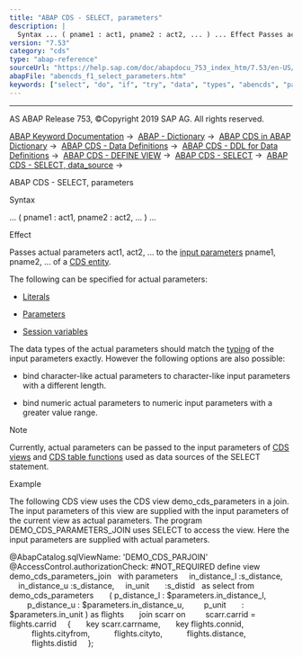 ```yaml
---
title: "ABAP CDS - SELECT, parameters"
description: |
  Syntax ... ( pname1 : act1, pname2 : act2, ... ) ... Effect Passes actual parameters act1, act2, ... to the input parameters(https://help.sap.com/doc/abapdocu_753_index_htm/7.53/en-US/abencds_f1_param.htm) pname1, pname2, ... of a CDS entity(https://help.sap.com/doc/abapdocu_753_index_htm/7.53/e
version: "7.53"
category: "cds"
type: "abap-reference"
sourceUrl: "https://help.sap.com/doc/abapdocu_753_index_htm/7.53/en-US/abencds_f1_select_parameters.htm"
abapFile: "abencds_f1_select_parameters.htm"
keywords: ["select", "do", "if", "try", "data", "types", "abencds", "parameters"]
---
```


* * *

AS ABAP Release 753, ©Copyright 2019 SAP AG. All rights reserved.

[ABAP Keyword Documentation](https://help.sap.com/doc/abapdocu_753_index_htm/7.53/en-US/abenabap.htm) →  [ABAP - Dictionary](https://help.sap.com/doc/abapdocu_753_index_htm/7.53/en-US/abenabap_dictionary.htm) →  [ABAP CDS in ABAP Dictionary](https://help.sap.com/doc/abapdocu_753_index_htm/7.53/en-US/abencds.htm) →  [ABAP CDS - Data Definitions](https://help.sap.com/doc/abapdocu_753_index_htm/7.53/en-US/abenddic_cds_entities.htm) →  [ABAP CDS - DDL for Data Definitions](https://help.sap.com/doc/abapdocu_753_index_htm/7.53/en-US/abencds_f1_ddl_syntax.htm) →  [ABAP CDS - DEFINE VIEW](https://help.sap.com/doc/abapdocu_753_index_htm/7.53/en-US/abencds_f1_define_view.htm) →  [ABAP CDS - SELECT](https://help.sap.com/doc/abapdocu_753_index_htm/7.53/en-US/abencds_f1_select_statement.htm) →  [ABAP CDS - SELECT, data\_source](https://help.sap.com/doc/abapdocu_753_index_htm/7.53/en-US/abencds_f1_data_source.htm) → 

ABAP CDS - SELECT, parameters

Syntax

... ( pname1 : act1, pname2 : act2, ... ) ...

Effect

Passes actual parameters act1, act2, ... to the [input parameters](https://help.sap.com/doc/abapdocu_753_index_htm/7.53/en-US/abencds_f1_param.htm) pname1, pname2, ... of a [CDS entity](https://help.sap.com/doc/abapdocu_753_index_htm/7.53/en-US/abencds_entity_glosry.htm "Glossary Entry").

The following can be specified for actual parameters:

-   [Literals](https://help.sap.com/doc/abapdocu_753_index_htm/7.53/en-US/abencds_f1_literal.htm)

-   [Parameters](https://help.sap.com/doc/abapdocu_753_index_htm/7.53/en-US/abencds_f1_parameter.htm)

-   [Session variables](https://help.sap.com/doc/abapdocu_753_index_htm/7.53/en-US/abencds_f1_session_variable.htm)

The data types of the actual parameters should match the [typing](https://help.sap.com/doc/abapdocu_753_index_htm/7.53/en-US/abencds_typing.htm) of the input parameters exactly. However the following options are also possible:

-   bind character-like actual parameters to character-like input parameters with a different length.

-   bind numeric actual parameters to numeric input parameters with a greater value range.

Note

Currently, actual parameters can be passed to the input parameters of [CDS views](https://help.sap.com/doc/abapdocu_753_index_htm/7.53/en-US/abencds_view_glosry.htm "Glossary Entry") and [CDS table functions](https://help.sap.com/doc/abapdocu_753_index_htm/7.53/en-US/abencds_table_function_glosry.htm "Glossary Entry") used as data sources of the SELECT statement.

Example

The following CDS view uses the CDS view demo\_cds\_parameters in a join. The input parameters of this view are supplied with the input parameters of the current view as actual parameters. The program DEMO\_CDS\_PARAMETERS\_JOIN uses SELECT to access the view. Here the input parameters are supplied with actual parameters.

@AbapCatalog.sqlViewName: 'DEMO\_CDS\_PARJOIN'
@AccessControl.authorizationCheck: #NOT\_REQUIRED
define view demo\_cds\_parameters\_join
  with parameters
    in\_distance\_l :s\_distance,
    in\_distance\_u :s\_distance,
    in\_unit       :s\_distid
  as select from
           demo\_cds\_parameters
      ( p\_distance\_l : $parameters.in\_distance\_l,
        p\_distance\_u : $parameters.in\_distance\_u,
        p\_unit       : $parameters.in\_unit ) as flights
      join scarr on
        scarr.carrid = flights.carrid
    {
      key scarr.carrname,
      key flights.connid,
          flights.cityfrom,
          flights.cityto,
          flights.distance,
          flights.distid
    };